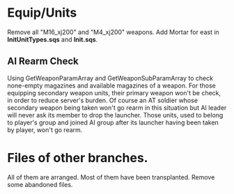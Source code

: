 # Equip/Units
Remove all "M16_xj200" and "M4_xj200" weapons. Add Mortar for east in **InitUnitTypes.sqs** and **Init.sqs**.
## AI Rearm Check
Using GetWeaponParamArray and GetWeaponSubParamArray to check none-empty magazines and available magazines of a weapon. For those equipping secondary weapon units, their primary weapon won't be check, in order to reduce server's burden. Of course an AT soldier whose secondary weapon being taken won't go rearm in this situation but AI leader will never ask its member to drop the launcher. Those units, used to belong to player's group and joined AI group after its launcher having been taken by player, won't go rearm.


# Files of other branches.
All of them are arranged. Most of them have been transplanted. Remove some abandoned files.